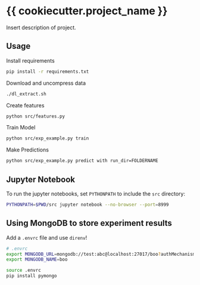 # {{ cookiecutter.project_name }}

Insert description of project.

## Usage

Install requirements

```bash
pip install -r requirements.txt
```

Download and uncompress data

```bash
./dl_extract.sh
```

Create features

```bash
python src/features.py
```

Train Model

```bash
python src/exp_example.py train
```

Make Predictions

```bash
python src/exp_example.py predict with run_dir=FOLDERNAME
```

## Jupyter Notebook

To run the jupyter notebooks, set `PYTHONPATH` to include the `src` directory:

```bash
PYTHONPATH=$PWD/src jupyter notebook --no-browser --port=8999
```

## Using MongoDB to store experiment results

Add a `.envrc` file and use `direnv`!

```bash
# .envrc
export MONGODB_URL=mongodb://test:abc@localhost:27017/boo?authMechanism=SCRAM-SHA-1
export MONGODB_NAME=boo
```

```bash
source .envrc
pip install pymongo
```
